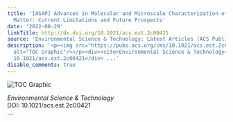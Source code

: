 ```yaml
---
title: '[ASAP] Advances in Molecular and Microscale Characterization of Soil Organic
  Matter: Current Limitations and Future Prospects'
date: '2022-08-29'
linkTitle: http://dx.doi.org/10.1021/acs.est.2c00421
source: 'Environmental Science & Technology: Latest Articles (ACS Publications)'
description: '<p><img src="https://pubs.acs.org/cms/10.1021/acs.est.2c00421/asset/images/medium/es2c00421_0005.gif"
  alt="TOC Graphic"/></p><div><cite>Environmental Science & Technology</cite></div><div>DOI:
  10.1021/acs.est.2c00421</div> ...'
disable_comments: true
---
```

<p><img src="https://pubs.acs.org/cms/10.1021/acs.est.2c00421/asset/images/medium/es2c00421_0005.gif" alt="TOC Graphic"/></p><div><cite>Environmental Science & Technology</cite></div><div>DOI: 10.1021/acs.est.2c00421</div> ...